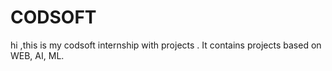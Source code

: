 # CODSOFT
hi ,this is my codsoft internship with projects . It contains projects based on WEB, AI, ML.
